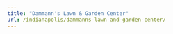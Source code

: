 ```yaml
---
title: "Dammann's Lawn & Garden Center"
url: /indianapolis/dammanns-lawn-and-garden-center/
---
```

